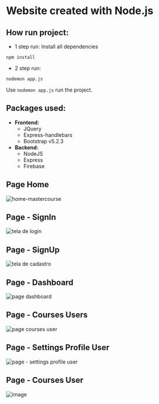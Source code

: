 # Website created with Node.js

## How run project:
- 1 step run: Install all dependencies
```
npm install
```
- 2 step run: 
```
nodemon app.js
```
Use `nodemon app.js` run the project.

## Packages used:
- **Frontend:**
  - JQuery
  - Express-handlebars
  - Bootstrap v5.2.3
- **Backend:**
  - NodeJS
  - Express
  - Firebase


## Page Home
![home-mastercourse](https://user-images.githubusercontent.com/67030481/236507772-0b649e1c-b56a-4067-9bf1-c1fe6b83fdb4.png)



## Page - SignIn
![tela de login](https://github.com/Wiliami/site_mastercourse.on/assets/67030481/a7fdb8cb-9b22-4982-9caf-22c9ce435817)

## Page - SignUp
![tela de cadastro](https://github.com/Wiliami/site_mastercourse.on/assets/67030481/f664aa95-7b10-4b95-8c2e-500c0cd3b1e7)

## Page - Dashboard
![page dashboard](https://github.com/Wiliami/nodejs-website/assets/67030481/fefcc0aa-dd95-4cee-88dc-988635da2315)

## Page - Courses Users
![page courses user](https://github.com/Wiliami/nodejs-website/assets/67030481/376407aa-2415-4d95-8318-6a62bf47ff1a)

## Page - Settings Profile User
![page - settings profile user](https://github.com/Wiliami/nodejs-website/assets/67030481/0eb8ff8e-a9f2-4b9b-b69a-1caabc47a483)

## Page - Courses User 
![image](https://github.com/Wiliami/nodejs-website/assets/67030481/20745f86-156d-410d-af98-cec62e5ffdab)

